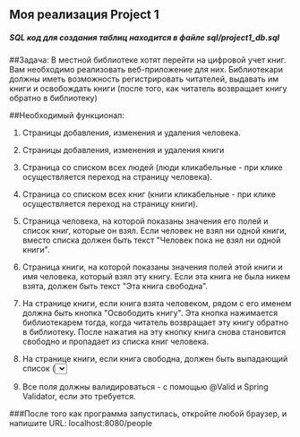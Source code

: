 ## Моя реализация Project 1

##### SQL код для создания таблиц находится в файле sql/project1_db.sql

##Задача:
В местной библиотеке хотят перейти на цифровой учет книг. Вам
необходимо реализовать веб-приложение для них. Библиотекари
должны иметь возможность регистрировать читателей, выдавать им
книги и освобождать книги (после того, как читатель возвращает
книгу обратно в библиотеку)

##Необходимый функционал: 

1) Страницы добавления, изменения и удаления человека.
2) Страницы добавления, изменения и удаления книги

3) Страница со списком всех людей (люди кликабельные - при клике осуществляется
   переход на страницу человека). 
4) Страница со списком всех книг (книги кликабельные - при клике осуществляется
   переход на страницу книги).
5) Страница человека, на которой показаны значения его полей и список книг, которые он
   взял. Если человек не взял ни одной книги, вместо списка должен быть текст "Человек
   пока не взял ни одной книги".
6) Страница книги, на которой показаны значения полей этой книги и имя человека,
   который взял эту книгу. Если эта книга не была никем взята, должен быть текст "Эта
   книга свободна".
7) На странице книги, если книга взята человеком, рядом с его именем должна быть кнопка
   "Освободить книгу". Эта кнопка нажимается библиотекарем тогда, когда читатель
   возвращает эту книгу обратно в библиотеку. После нажатия на эту кнопку книга снова
   становится свободно и пропадает из списка книг человека.
8) На странице книги, если книга свободна, должен быть выпадающий список (<select>)
   со всеми людьми и кнопка "Назначить книгу". Эта кнопка нажимается библиотекарем
   тогда, когда читатель хочет забрать эту книгу домой. После нажатия на эту кнопку, книга
   должна начать принадлежать выбранному человеку и должна появится в его списке
   книг.
9) Все поля должны валидироваться - с помощью @Valid и Spring Validator, если это
   требуется.

###После того как программа запустилась, откройте любой браузер, и напишите URL: localhost:8080/people
